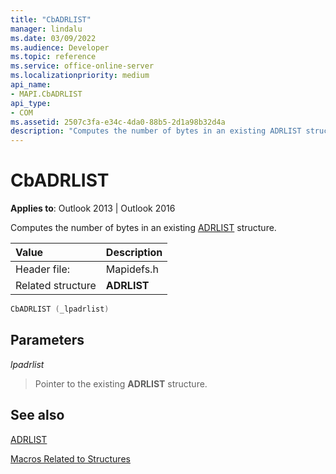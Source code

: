 ```yaml
---
title: "CbADRLIST" 
manager: lindalu
ms.date: 03/09/2022
ms.audience: Developer
ms.topic: reference
ms.service: office-online-server
ms.localizationpriority: medium
api_name:
- MAPI.CbADRLIST
api_type:
- COM
ms.assetid: 2507c3fa-e34c-4da0-88b5-2d1a98b32d4a
description: "Computes the number of bytes in an existing ADRLIST structure."
---
```


# CbADRLIST

**Applies to**: Outlook 2013 | Outlook 2016
  
Computes the number of bytes in an existing [ADRLIST](adrlist.md) structure.
  
|**Value**|**Description**|
|:-----|:-----|
|Header file:  <br/> |Mapidefs.h  <br/> |
|Related structure  <br/> |**ADRLIST** <br/> |

```cpp
CbADRLIST (_lpadrlist)
```

## Parameters

 _lpadrlist_
  
> Pointer to the existing **ADRLIST** structure.

## See also

[ADRLIST](adrlist.md)

[Macros Related to Structures](macros-related-to-structures.md)
